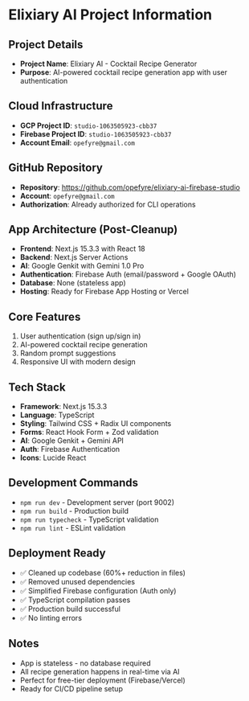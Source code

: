 # Elixiary AI Project Information

## Project Details
- **Project Name**: Elixiary AI - Cocktail Recipe Generator
- **Purpose**: AI-powered cocktail recipe generation app with user authentication

## Cloud Infrastructure
- **GCP Project ID**: `studio-1063505923-cbb37`
- **Firebase Project ID**: `studio-1063505923-cbb37`
- **Account Email**: `opefyre@gmail.com`

## GitHub Repository
- **Repository**: https://github.com/opefyre/elixiary-ai-firebase-studio
- **Account**: `opefyre@gmail.com`
- **Authorization**: Already authorized for CLI operations

## App Architecture (Post-Cleanup)
- **Frontend**: Next.js 15.3.3 with React 18
- **Backend**: Next.js Server Actions
- **AI**: Google Genkit with Gemini 1.0 Pro
- **Authentication**: Firebase Auth (email/password + Google OAuth)
- **Database**: None (stateless app)
- **Hosting**: Ready for Firebase App Hosting or Vercel

## Core Features
1. User authentication (sign up/sign in)
2. AI-powered cocktail recipe generation
3. Random prompt suggestions
4. Responsive UI with modern design

## Tech Stack
- **Framework**: Next.js 15.3.3
- **Language**: TypeScript
- **Styling**: Tailwind CSS + Radix UI components
- **Forms**: React Hook Form + Zod validation
- **AI**: Google Genkit + Gemini API
- **Auth**: Firebase Authentication
- **Icons**: Lucide React

## Development Commands
- `npm run dev` - Development server (port 9002)
- `npm run build` - Production build
- `npm run typecheck` - TypeScript validation
- `npm run lint` - ESLint validation

## Deployment Ready
- ✅ Cleaned up codebase (60%+ reduction in files)
- ✅ Removed unused dependencies
- ✅ Simplified Firebase configuration (Auth only)
- ✅ TypeScript compilation passes
- ✅ Production build successful
- ✅ No linting errors

## Notes
- App is stateless - no database required
- All recipe generation happens in real-time via AI
- Perfect for free-tier deployment (Firebase/Vercel)
- Ready for CI/CD pipeline setup

